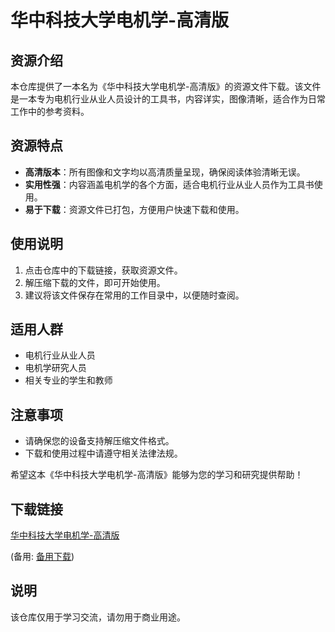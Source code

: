 # 华中科技大学电机学-高清版

## 资源介绍

本仓库提供了一本名为《华中科技大学电机学-高清版》的资源文件下载。该文件是一本专为电机行业从业人员设计的工具书，内容详实，图像清晰，适合作为日常工作中的参考资料。

## 资源特点

- **高清版本**：所有图像和文字均以高清质量呈现，确保阅读体验清晰无误。
- **实用性强**：内容涵盖电机学的各个方面，适合电机行业从业人员作为工具书使用。
- **易于下载**：资源文件已打包，方便用户快速下载和使用。

## 使用说明

1. 点击仓库中的下载链接，获取资源文件。
2. 解压缩下载的文件，即可开始使用。
3. 建议将该文件保存在常用的工作目录中，以便随时查阅。

## 适用人群

- 电机行业从业人员
- 电机学研究人员
- 相关专业的学生和教师

## 注意事项

- 请确保您的设备支持解压缩文件格式。
- 下载和使用过程中请遵守相关法律法规。

希望这本《华中科技大学电机学-高清版》能够为您的学习和研究提供帮助！

## 下载链接
[华中科技大学电机学-高清版](https://pan.quark.cn/s/5469db3aa1b8) 

(备用: [备用下载](https://pan.baidu.com/s/1zbvCFuU4OLw6FqKU07TJOg?pwd=1234))

## 说明

该仓库仅用于学习交流，请勿用于商业用途。

